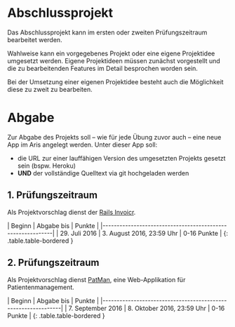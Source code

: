 # Abschlussprojekt

Das Abschlussprojekt kann im ersten oder zweiten Prüfungszeitraum bearbeitet werden.

Wahlweise kann ein vorgegebenes Projekt oder eine eigene Projektidee umgesetzt werden.
Eigene Projektideen müssen zunächst vorgestellt und die zu bearbeitenden Features
im Detail besprochen worden sein.

Bei der Umsetzung einer eigenen Projektidee besteht auch die Möglichkeit diese
zu zweit zu bearbeiten.

# Abgabe

Zur Abgabe des Projekts soll – wie für jede Übung zuvor auch – eine neue App im
Aris angelegt werden. Unter dieser App soll:

* die URL zur einer lauffähigen Version des umgesetzten Projekts gesetzt sein (bspw. Heroku)
* **UND** der vollständige Quelltext via git hochgeladen werden


## 1. Prüfungszeitraum

Als Projektvorschlag dienst der [Rails Invoicr](abschlussprojekt/invoicr.html).


| Beginn           | Abgabe bis                | Punkte      |
|------------------------------------------------------------|
| 29. Juli 2016    | 3. August 2016, 23:59 Uhr | 0-16 Punkte |
{: .table.table-bordered }


## 2. Prüfungszeitraum

Als Projektvorschlag dienst [PatMan](abschlussprojekt/patman.html), eine Web-Applikation für Patientenmanagement.


| Beginn             | Abgabe bis                 | Punkte      |
|---------------------------------------------------------------|
| 7. September 2016  | 8. Oktober 2016, 23:59 Uhr | 0-16 Punkte |
{: .table.table-bordered }
